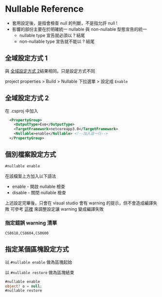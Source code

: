 # Nullable Reference

- 套用設定後，是指會檢查 null 的判斷，不是指允許 null !
- 影響的部份主要在於明確統一 nullable 與 non-nullable 型態宣告的統一
  - nullable type 宣告就必須以 ? 結尾
  - non-nullable type 宣告就不能以 ? 結尾

## 全域設定方式 1

與 [全域設定方式 2](#%e5%85%a8%e5%9f%9f%e8%a8%ad%e5%ae%9a%e6%96%b9%e5%bc%8f-2)結果相同，只是設定方式不同

project properties > Build > Nullable 下拉選單 > 設定成 `Enable`

## 全域設定方式 2

在 .csproj 中加入

```xml
  <PropertyGroup>
    <OutputType>Exe</OutputType>
    <TargetFramework>netcoreapp3.0</TargetFramework>
    <Nullable>enable</Nullable> <!--加入這一行-->
  </PropertyGroup>
```

## 個別檔案設定方式

```csharp
#nullable enable
```

在該檔案上方加入以下語法

- enable - 開啟 nullable 檢查
- disable - 關閉 nullable 檢查

上述設定完畢後，只會在 visual studio 會有 warning 的提示，但不會造成編譯失敗
可參考 [這裡](../../../Tools/Visual%20Studio/讓%20warning%20變成編譯失敗.md) 來調整設定讓 warning 變成編譯失敗

### 指定錯誤 warning 清單

`CS8618,CS8604,CS8600`

## 指定某個區塊設定方式

以 `#nullable enable` 做為區塊起始

以 `#nullable restore` 做為區塊結束

```csharp
#nullable enable
object? o = null;
#nullable restore
```